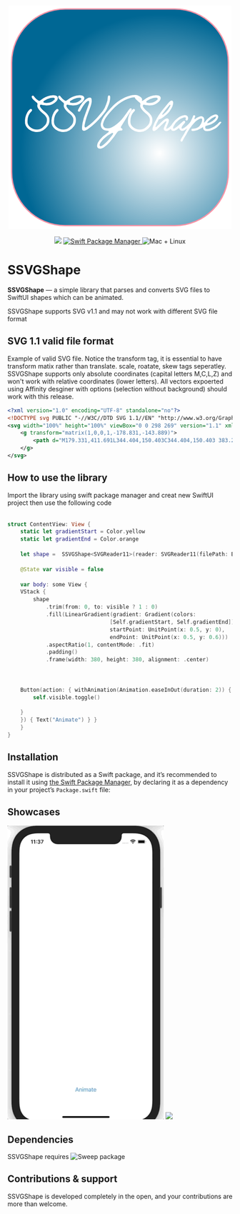 
<p align="center">
    <img src="samples/logo.png" width="500" max-width="90%" alt="" />
</p>
<p align="center">
    <img src="https://img.shields.io/badge/Swift-5.0-orange.svg" />
    <a href="https://swift.org/package-manager">
        <img src="https://img.shields.io/badge/spm-compatible-brightgreen.svg?style=flat" alt="Swift Package Manager" />
    </a>
    <img src="https://img.shields.io/badge/platforms-mac+linux-brightgreen.svg?style=flat" alt="Mac + Linux" />
</p>


# SSVGShape

**SSVGShape** — a simple library that parses and converts SVG files to SwiftUI shapes which can be animated.

SSVGShape supports SVG v1.1 and may not work with different SVG file format


## SVG 1.1 valid file format 

Example of valid SVG file. Notice the transform tag, it is essential to have transform matix rather than translate. scale, roatate, skew tags seperatley. SSVGShape supports only absolute coordinates (capital letters M,C,L,Z) and won't work with relative coordinates (lower letters).  All vectors expoerted using Affinity desginer with options (selection without background) should work with this release.

```xml
<?xml version="1.0" encoding="UTF-8" standalone="no"?>
<!DOCTYPE svg PUBLIC "-//W3C//DTD SVG 1.1//EN" "http://www.w3.org/Graphics/SVG/1.1/DTD/svg11.dtd">
<svg width="100%" height="100%" viewBox="0 0 298 269" version="1.1" xmlns="http://www.w3.org/2000/svg" xmlns:xlink="http://www.w3.org/1999/xlink" xml:space="preserve" xmlns:serif="http://www.serif.com/" style="fill-rule:evenodd;clip-rule:evenodd;stroke-linecap:round;stroke-linejoin:round;stroke-miterlimit:1.5;">
    <g transform="matrix(1,0,0,1,-178.831,-143.889)">
        <path d="M179.331,411.691L344.404,150.403C344.404,150.403 383.269,410.374 453.669,330.229C524.069,250.083 375.012,120.315 476.244,148.262" style="fill:none;stroke:black;stroke-width:1px;"/>
    </g>
</svg>
```

## How to use the library

Import the library using swift package manager and creat new SwiftUI project then use the following code

```swift

struct ContentView: View {
    static let gradientStart = Color.yellow
    static let gradientEnd = Color.orange

    let shape =  SSVGShape<SVGReader11>(reader: SVGReader11(filePath: Bundle.main.path(forResource: "bitcoin", ofType: "svg")!))
    
    @State var visible = false
    
    var body: some View {
    VStack {
        shape
            .trim(from: 0, to: visible ? 1 : 0)
            .fill(LinearGradient(gradient: Gradient(colors:
                                [Self.gradientStart, Self.gradientEnd]),
                                startPoint: UnitPoint(x: 0.5, y: 0),
                                endPoint: UnitPoint(x: 0.5, y: 0.6)))
            .aspectRatio(1, contentMode: .fit)
            .padding()
            .frame(width: 380, height: 380, alignment: .center)
    
        
        
    Button(action: { withAnimation(Animation.easeInOut(duration: 2)) {
        self.visible.toggle()
        
    }
    }) { Text("Animate") } }
    }
}
```


## Installation

SSVGShape is distributed as a Swift package, and it’s recommended to install it using [the Swift Package Manager](https://github.com/apple/swift-package-manager), by declaring it as a dependency in your project’s `Package.swift` file:


## Showcases

<img src="https://github.com/nour7/SSVGShape/blob/master/samples/ssvgshape_sample_1.gif" width="350">

<img src="https://github.com/nour7/SSVGShape/samples/blob/master/samples/ssvgshape_sample_2.gif" width="350">


## Dependencies

SSVGShape requires ![Sweep package](https://github.com/JohnSundell/Sweep) 


## Contributions & support

SSVGShape is developed completely in the open, and your contributions are more than welcome.
